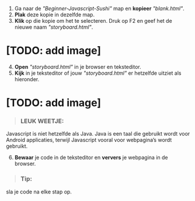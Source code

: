 1. Ga naar de *"Beginner-Javascript-Sushi"* map en **kopieer** *"blank.html"*.
2. **Plak** deze kopie in dezelfde map.
3. **Klik** op die kopie om het te selecteren. Druk op F2 en geef het de nieuwe naam *"storyboard.html"*.

# [TODO: add image]

4. **Open** *"storyboard.html"* in je browser en teksteditor.
5. **Kijk** in je teksteditor of jouw *"storyboard.html"* er hetzelfde uitziet als hieronder.

# [TODO: add image]

> ### LEUK WEETJE:
Javascript is niet hetzelfde als Java. Java is een taal die gebruikt wordt voor Android applicaties, terwijl Javascript vooral voor webpagina’s wordt gebruikt.

6. **Bewaar** je code in de teksteditor en **ververs** je webpagina in de browser.

> ### Tip:
sla je code na elke stap op.
